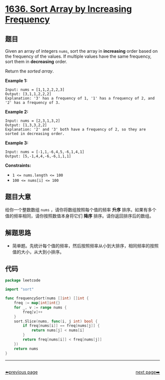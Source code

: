 # [1636. Sort Array by Increasing Frequency](https://leetcode.com/problems/sort-array-by-increasing-frequency/)


## 题目

Given an array of integers `nums`, sort the array in **increasing** order based on the frequency of the values. If multiple values have the same frequency, sort them in **decreasing** order.

Return the *sorted array*.

**Example 1:**

```
Input: nums = [1,1,2,2,2,3]
Output: [3,1,1,2,2,2]
Explanation: '3' has a frequency of 1, '1' has a frequency of 2, and '2' has a frequency of 3.
```

**Example 2:**

```
Input: nums = [2,3,1,3,2]
Output: [1,3,3,2,2]
Explanation: '2' and '3' both have a frequency of 2, so they are sorted in decreasing order.
```

**Example 3:**

```
Input: nums = [-1,1,-6,4,5,-6,1,4,1]
Output: [5,-1,4,4,-6,-6,1,1,1]
```

**Constraints:**

- `1 <= nums.length <= 100`
- `100 <= nums[i] <= 100`

## 题目大意

给你一个整数数组 `nums` ，请你将数组按照每个值的频率 **升序** 排序。如果有多个值的频率相同，请你按照数值本身将它们 **降序** 排序。请你返回排序后的数组。

## 解题思路

- 简单题。先统计每个值的频率，然后按照频率从小到大排序，相同频率的按照值的大小，从大到小排序。

## 代码

```go
package leetcode

import "sort"

func frequencySort(nums []int) []int {
	freq := map[int]int{}
	for _, v := range nums {
		freq[v]++
	}
	sort.Slice(nums, func(i, j int) bool {
		if freq[nums[i]] == freq[nums[j]] {
			return nums[j] < nums[i]
		}
		return freq[nums[i]] < freq[nums[j]]
	})
	return nums
}
```



----------------------------------------------
<div style="display: flex;justify-content: space-between;align-items: center;">
<p><a href="https://books.halfrost.com/leetcode/ChapterFour/1600~1699/1631.Path-With-Minimum-Effort/">⬅️previous page</a></p>
<p><a href="https://books.halfrost.com/leetcode/ChapterFour/1600~1699/1640.Check-Array-Formation-Through-Concatenation/">next page➡️</a></p>
</div>
